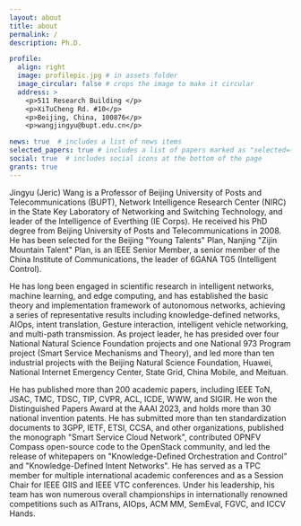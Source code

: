 ```yaml
---
layout: about
title: about
permalink: /
description: Ph.D.

profile:
  align: right
  image: profilepic.jpg # in assets folder
  image_circular: false # crops the image to make it circular
  address: >
    <p>511 Research Building </p>
    <p>XiTuCheng Rd. #10</p>
    <p>Beijing, China, 100876</p>
    <p>wangjingyu@bupt.edu.cn</p>

news: true  # includes a list of news items
selected_papers: true # includes a list of papers marked as "selected={true}"
social: true  # includes social icons at the bottom of the page
grants: true
---
```


Jingyu (Jeric) Wang is a Professor of Beijing University of Posts and Telecommunications (BUPT), Network Intelligence Research Center (NIRC) in the State Key Laboratory of Networking and Switching Technology, and leader of the Intelligence of Everthing (IE Corps). He  received his PhD degree from Beijing University of Posts and Telecommunications in 2008. He has been selected for the Beijing "Young Talents" Plan, Nanjing "Zijin Mountain Talent" Plan, is an IEEE Senior Member, a senior member of the China Institute of Communications, the leader of 6GANA TG5 (Intelligent Control).

He has long been engaged in scientific research in intelligent networks, machine learning, and edge computing, and has established the basic theory and implementation framework of autonomous networks, achieving a series of representative results including knowledge-defined networks, AIOps, intent translation, Gesture interaction, intelligent vehicle networking, and multi-path transmission. As project leader, he has presided over four National Natural Science Foundation projects and one National 973 Program project (Smart Service Mechanisms and Theory), and led more than ten industrial projects with the Beijing Natural Science Foundation, Huawei, National Internet Emergency Center, State Grid, China Mobile, and Meituan. 

He has published more than 200 academic papers, including IEEE ToN, JSAC, TMC, TDSC, TIP, CVPR, ACL, ICDE, WWW, and SIGIR. He won the Distinguished Papers Award at the AAAI 2023, and holds more than 30 national invention patents. He has submitted more than ten standardization documents to 3GPP, IETF, ETSI, CCSA, and other organizations, published the monograph "Smart Service Cloud Network", contributed OPNFV Compass open-source code to the OpenStack community, and led the release of whitepapers on "Knowledge-Defined Orchestration and Control" and "Knowledge-Defined Intent Networks". He has served as a TPC member for multiple international academic conferences and as a Session Chair for IEEE GIIS and IEEE VTC conferences. Under his leadership, his team has won numerous overall championships in internationally renowned competitions such as AITrans, AIOps, ACM MM, SemEval, FGVC, and ICCV Hands.
